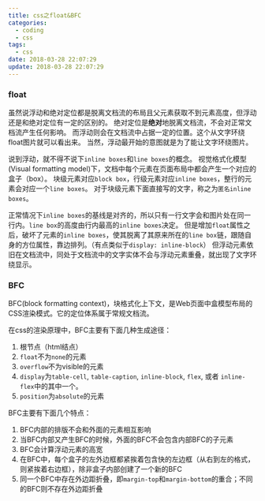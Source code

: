 ```yaml
---
title: css之float&BFC
categories:
  - coding
  - css
tags:
  - css
date: 2018-03-28 22:07:29
update: 2018-03-28 22:07:29
---
```


### float

虽然说浮动和绝对定位都是脱离文档流的布局且父元素获取不到元素高度，但浮动还是和绝对定位有一定的区别的。
绝对定位是**绝对**地脱离文档流，不会对正常文档流产生任何影响。
而浮动则会在文档流中占据一定的位置。这个从文字环绕float图片就可以看出来。
当然，浮动最开始的意图就是为了能让文字环绕图片。

说到浮动，就不得不说下`inline boxes`和`line boxes`的概念。
视觉格式化模型(Visual formatting model)下，文档中每个元素在页面布局中都会产生一个对应的盒子（box）。
块级元素对应`block box`，行级元素对应`inline boxes`，整行的元素会对应一个`line boxes`。
对于块级元素下面直接写的文字，称之为`匿名inline boxes`。

正常情况下`inline boxes`的基线是对齐的，所以只有一行文字会和图片处在同一行内。`line box`的高度由行内最高的`inline boxes`决定。
但是增加`float`属性之后，破坏了元素的`inline boxes`，使其脱离了其原来所在的`line box`链，跟随自身的方位属性，靠边排列。（有点类似于`display: inline-block`）
但浮动元素依旧在文档流中，同处于文档流中的文字实体不会与浮动元素重叠，就出现了文字环绕显示。

### BFC

BFC(block formatting context)，块格式化上下文，是Web页面中盒模型布局的CSS渲染模式。它的定位体系属于常规文档流。

在css的渲染原理中，BFC主要有下面几种生成途径：
1. 根节点（html结点）
2. `float`不为`none`的元素
3. `overflow`不为visible的元素
4. `display`为`table-cell`, `table-caption`, `inline-block`, `flex`, 或者 `inline-flex`中的其中一个。
5. `position`为`absolute`的元素

BFC主要有下面几个特点：
1. BFC内部的排版不会和外面的元素相互影响
2. 当BFC内部又产生BFC的时候，外面的BFC不会包含内部BFC的子元素
3. BFC会计算浮动元素的高宽
4. 在BFC中，每个盒子的左外边框都紧挨着包含快的左边框（从右到左的格式，则紧挨着右边框），除非盒子内部创建了一个新的BFC
5. 同一个BFC中存在外边距折叠，即`margin-top`和`margin-bottom`的重合；不同的BFC则不存在外边距折叠